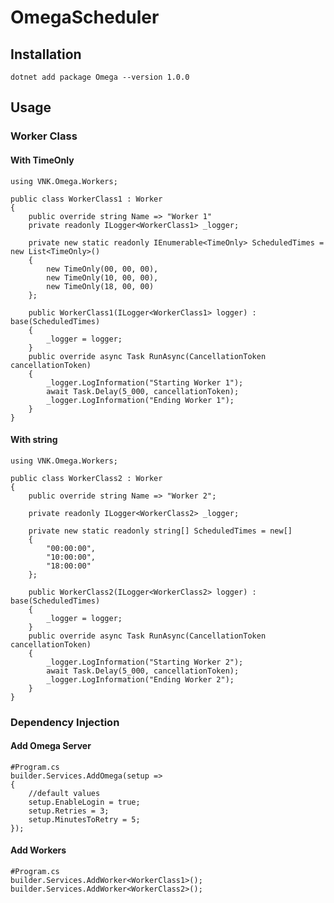 # OmegaScheduler

## Installation
``dotnet add package Omega --version 1.0.0``

## Usage
### Worker Class
#### With TimeOnly
    using VNK.Omega.Workers;

    public class WorkerClass1 : Worker
    {
        public override string Name => "Worker 1"
        private readonly ILogger<WorkerClass1> _logger;

        private new static readonly IEnumerable<TimeOnly> ScheduledTimes = new List<TimeOnly>()
        {
            new TimeOnly(00, 00, 00),
            new TimeOnly(10, 00, 00),
            new TimeOnly(18, 00, 00)
        };
    
        public WorkerClass1(ILogger<WorkerClass1> logger) : base(ScheduledTimes)
        {
            _logger = logger;
        }
        public override async Task RunAsync(CancellationToken cancellationToken)
        {
            _logger.LogInformation("Starting Worker 1");
            await Task.Delay(5_000, cancellationToken);
            _logger.LogInformation("Ending Worker 1");
        }
    }


#### With string
    using VNK.Omega.Workers;

    public class WorkerClass2 : Worker
    {
        public override string Name => "Worker 2";
    
        private readonly ILogger<WorkerClass2> _logger;
    
        private new static readonly string[] ScheduledTimes = new[]
        {
            "00:00:00",
            "10:00:00",
            "18:00:00"
        };
        
        public WorkerClass2(ILogger<WorkerClass2> logger) : base(ScheduledTimes)
        {
            _logger = logger;
        }
        public override async Task RunAsync(CancellationToken cancellationToken)
        {
            _logger.LogInformation("Starting Worker 2");
            await Task.Delay(5_000, cancellationToken);
            _logger.LogInformation("Ending Worker 2");
        }
    }

### Dependency Injection
#### Add Omega Server
    #Program.cs
    builder.Services.AddOmega(setup =>
    {
        //default values
        setup.EnableLogin = true;
        setup.Retries = 3;
        setup.MinutesToRetry = 5;
    });

#### Add Workers
    #Program.cs
    builder.Services.AddWorker<WorkerClass1>();
    builder.Services.AddWorker<WorkerClass2>();